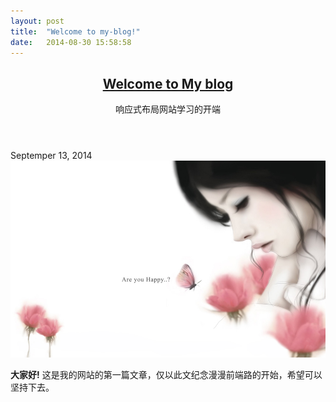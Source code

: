 ```yaml
---
layout: post
title:  "Welcome to my-blog!"
date:   2014-08-30 15:58:58
---
```


<article class="is-post is-post-excerpt">
	<header>
		<!--
			Note: Titles and bylines will wrap automatically when necessary, so don't worry
			if they get too long. You can also remove the "byline" span entirely if you don't
			need a byline.
		-->
		<h2><a href="#">Welcome to My blog</a></h2>
		<span class="byline">响应式布局网站学习的开端</span>
	</header>
	<div class="info">
		<!--
			Note: The date should be formatted exactly as it's shown below. In particular, the
			"least significant" characters of the month should be encapsulated in a <span>
			element to denote what gets dropped in 1200px mode (eg. the "uary" in "January").
			Oh, and if you don't need a date for a particular page or post you can simply delete
			the entire "date" element.				
		-->
		<span class="date"><span class="month">Sep<span>temper</span></span> <span class="day">13</span><span class="year">, 2014</span></span>
	</div>
	<a href="#" class="image image-full"><img src="images/girl.jpg" alt="" /></a>
	<p>
		<strong>大家好!</strong> 这是我的网站的第一篇文章，仅以此文纪念漫漫前端路的开始，希望可以坚持下去。
	</p>
</article>	